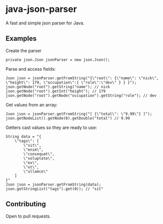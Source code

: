 # java-json-parser

A fast and simple json parser for Java. 

## Examples

Create the parser

```
private json.Json jsonParser = new json.Json();
```

Parse and access fields:

```
Json json = jsonParser.getFromString("{\"root\": {\"name\": \"nick\", \"height\": 179, \"occupation\":{ \"role\":\"dev\" } } }");
json.getNode("root").getString("name"); // nick
json.getNode("root").getInt("height"); // 179
json.getNode("root").getNode("occupation").getString("role"); // dev
```

Get values from an array:

```
Json json = jsonParser.getFromString("[ {\"total\": \"9.99\"} ]");
json.getNodeList().getNode(0).getDouble("total") // 9.99
```

Getters cast values so they are ready to use:

```
String data = "{
    \"tags\": [
        \"sit\",
        \"enim\",
        \"consequat\",
        \"voluptate\",
        \"ex\",
        \"ut\",
        \"ullamco\"
    ]
}"
Json json = jsonParser.getFromString(data);
json.getStringList("tags").get(0)); // "sit"
```

## Contributing

Open to pull requests.